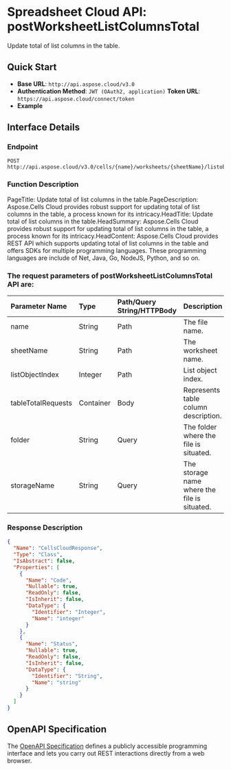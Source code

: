 # **Spreadsheet Cloud API: postWorksheetListColumnsTotal**

Update total of list columns in the table. 


## **Quick Start**

- **Base URL**: `http://api.aspose.cloud/v3.0`
- **Authentication Method**: `JWT (OAuth2, application)`  **Token URL**: `https://api.aspose.cloud/connect/token`
- **Example** 

## **Interface Details**

### **Endpoint** 

```
POST http://api.aspose.cloud/v3.0/cells/{name}/worksheets/{sheetName}/listobjects/{listObjectIndex}/listcolumns/total
```
### **Function Description**
PageTitle: Update total of list columns in the table.PageDescription: Aspose.Cells Cloud provides robust support for updating total of list columns in the table, a process known for its intricacy.HeadTitle: Update total of list columns in the table.HeadSummary: Aspose.Cells Cloud provides robust support for updating total of list columns in the table, a process known for its intricacy.HeadContent: Aspose.Cells Cloud provides REST API which supports updating total of list columns in the table and offers SDKs for multiple programming languages. These programming languages are include of Net, Java, Go, NodeJS, Python, and so on.

### The request parameters of **postWorksheetListColumnsTotal** API are: 

| Parameter Name | Type | Path/Query String/HTTPBody | Description | 
| :- | :- | :- |:- | 
|name|String|Path|The file name.|
|sheetName|String|Path|The worksheet name.|
|listObjectIndex|Integer|Path|List object index.|
|tableTotalRequests|Container|Body|Represents table column description.|
|folder|String|Query|The folder where the file is situated.|
|storageName|String|Query|The storage name where the file is situated.|

### **Response Description**
```json
{
  "Name": "CellsCloudResponse",
  "Type": "Class",
  "IsAbstract": false,
  "Properties": [
    {
      "Name": "Code",
      "Nullable": true,
      "ReadOnly": false,
      "IsInherit": false,
      "DataType": {
        "Identifier": "Integer",
        "Name": "integer"
      }
    },
    {
      "Name": "Status",
      "Nullable": true,
      "ReadOnly": false,
      "IsInherit": false,
      "DataType": {
        "Identifier": "String",
        "Name": "string"
      }
    }
  ]
}
```


## OpenAPI Specification

The [OpenAPI Specification](https://reference.aspose.cloud/cells/#/ListObjectsController/PostWorksheetListColumnsTotal) defines a publicly accessible programming interface and lets you carry out REST interactions directly from a web browser.
